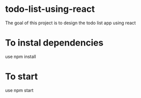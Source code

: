 # todo-list-using-react

The goal of this project is to design the todo list app using react

# To instal dependencies

use npm install

# To start

use npm start

